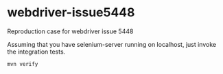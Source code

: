 webdriver-issue5448
===================

Reproduction case for webdriver issue 5448


Assuming that you have selenium-server running on localhost, just invoke the integration tests.

    mvn verify
